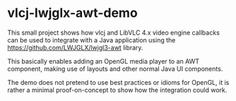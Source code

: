 vlcj-lwjglx-awt-demo
====================

This small project shows how vlcj and LibVLC 4.x video engine callbacks can be used to integrate with a Java application
using the https://github.com/LWJGLX/lwjgl3-awt library.

This basically enables adding an OpenGL media player to an AWT component, making use of layouts and other normal Java UI
components.

The demo does not pretend to use best practices or idioms for OpenGL, it is rather a minimal proof-on-concept to show
how the integration could work.
